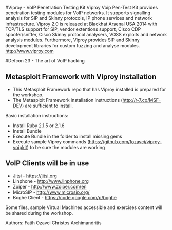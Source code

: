 #Viproy - VoIP Penetration Testing Kit
Viproy Voip Pen-Test Kit provides penetration testing modules for VoIP networks. It supports signalling analysis for SIP and Skinny protocols, IP phone services and network infrastructure. Viproy 2.0 is released at Blackhat Arsenal USA 2014 with TCP/TLS support for SIP, vendor extentions support, Cisco CDP spoofer/sniffer, Cisco Skinny protocol analysers, VOSS exploits and network analysis modules. Furthermore, Viproy provides SIP and Skinny development libraries for custom fuzzing and analyse modules.
http://www.viproy.com

#Defcon 23 - The art of VoIP hacking

## Metasploit Framework with Viproy installation
* This Metasploit Framework repo that has Viproy installed is prepared for the workshop.
* The Metasploit Framework installation instructions (http://r-7.co/MSF-DEV) are sufficient to install.  

Basic installation instructions:
* Install Ruby 2.1.5 or 2.1.6
* Install Bundle
* Execute Bundle in the folder to install missing gems
* Execute sample Viproy commands (https://github.com/fozavci/viproy-voipkit) to be sure the modules are working

## VoIP Clients will be in use
* Jitsi - https://jitsi.org
* Linphone - http://www.linphone.org
* Zoiper - http://www.zoiper.com/en
* MicroSIP - http://www.microsip.org/
* Boghe Client - https://code.google.com/p/boghe

Some files, sample Virtual Machines accessible and exercises content will be shared during the workshop.

Authors:
Fatih Ozavci
Christos Archimandritis
